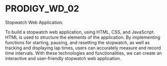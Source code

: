 # PRODIGY_WD_02

Stopwatch Web Application.

To build a stopwatch web application, using HTML, CSS, and JavaScript. HTML is used to structure the elements of the application.
By implementing functions for starting, pausing, and resetting the stopwatch, as well as tracking and displaying lap times,
users can accurately measure and record time intervals. With these technologies and functionalities,
we can create an interactive and user-friendly stopwatch web application.
